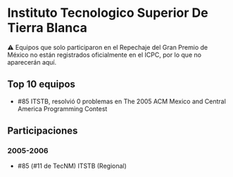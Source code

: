 # Instituto Tecnologico Superior De Tierra Blanca

:warning: Equipos que solo participaron en el Repechaje del Gran Premio de México no están registrados oficialmente en el ICPC, por lo que no aparecerán aquí.

## Top 10 equipos

- #85 ITSTB, resolvió 0 problemas en The 2005 ACM Mexico and Central America Programming Contest

## Participaciones

### 2005-2006

- #85 (#11 de TecNM) ITSTB (Regional)



